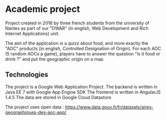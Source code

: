 # Academic project

Project created in 2016 by three french students from the university of Nantes as part of our "DWAR" (in english, Web Development and Rich Internet Applications) unit.

The aim of the application is a quizz about food, and more exactly the "AOC" products (in english, Controlled Designation of Origin).
For each AOC (5 random AOCs a game), players have to answer the question "Is it food or drink ?" and put the geographic origin on a map.


## Technologies

The project is a Google Web Application Project.
The backend is written in Java EE 7 with Google App Engine SDK
The frontend is written in AngularJS 1.4.5
The data are stored in Google Cloud Datastore

The project uses open data :  https://www.data.gouv.fr/fr/datasets/aires-geographiques-des-aoc-aop/